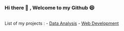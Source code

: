 ### Hi there 👋 , Welcome to my Github 😄

<br>
List of my projects : 
- <a href="https://github.com/Rashedul007/DataAnalysis" target="_blank" rel="noopener noreferrer">Data Analysis</a>
- <a href="https://github.com/Rashedul007/WebDevelopment" target="_blank" rel="noopener noreferrer">Web Development</a>
 


<!--
**Rashedul007/Rashedul007** is a ✨ _special_ ✨ repository because its `README.md` (this file) appears on your GitHub profile.

Here are some ideas to get you started:

- 🔭 I’m currently working on ...
- 🌱 I’m currently learning ...
- 👯 I’m looking to collaborate on ...
- 🤔 I’m looking for help with ...
- 💬 Ask me about ...
- 📫 How to reach me: ...
- 😄 Pronouns: ...
- ⚡ Fun fact: ...
-->
